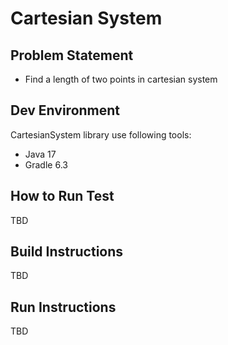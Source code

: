# Cartesian System
## Problem Statement
- Find a length of two points in cartesian system

## Dev Environment
CartesianSystem library use following tools:
- Java 17
- Gradle 6.3

## How to Run Test
TBD

## Build Instructions
TBD

## Run Instructions
TBD
